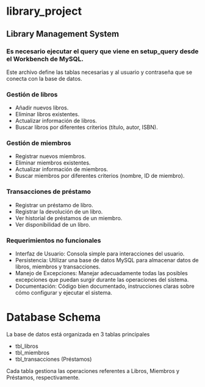 # library_project

## **Library Management System**

### Es necesario ejecutar el query que viene en setup_query desde el Workbench de MySQL.

Este archivo define las tablas necesarias y al usuario y contraseña que se conecta con la base de datos.

### Gestión de libros
- Añadir nuevos libros.
- Eliminar libros existentes.
- Actualizar información de libros. 
- Buscar libros por diferentes criterios (título, autor, ISBN).

### Gestión de miembros
- Registrar nuevos miembros.
- Eliminar miembros existentes.
- Actualizar información de miembros.
- Buscar miembros por diferentes criterios (nombre, ID de miembro).

### Transacciones de préstamo
- Registrar un préstamo de libro.
- Registrar la devolución de un libro. 
- Ver historial de préstamos de un miembro.
- Ver disponibilidad de un libro.
 
### Requerimientos no funcionales  
- Interfaz de Usuario: Consola simple para interacciones del usuario.
- Persistencia: Utilizar una base de datos MySQL para almacenar datos de libros, miembros y transacciones.
- Manejo de Excepciones: Manejar adecuadamente todas las posibles excepciones que puedan surgir durante las operaciones del sistema.
- Documentación: Código bien documentado, instrucciones claras sobre cómo configurar y ejecutar el sistema.

# Database Schema

La base de datos está organizada en 3 tablas principales
  - tbl_libros
  - tbl_miembros
  - tbl_transacciones (Préstamos)

Cada tabla gestiona las operaciones referentes a Libros, Miembros y Préstamos, respectivamente.
